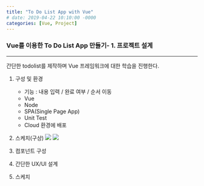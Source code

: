 ```yaml
---
title: "To Do List App with Vue"
# date: 2019-04-22 10:10:00 -0000
categories: [Vue, Project]
---
```


### Vue를 이용한 To Do List App 만들기- 1. 프로젝트 설계

---

간단한 todolist를 제작하며 Vue 프레임워크에 대한 학습을 진행한다.

1. 구성 및 환경

   - 기능 : 내용 입력 / 완료 여부 / 순서 이동
   - Vue
   - Node
   - SPA(Single Page App)
   - Unit Test
   - Cloud 환경에 배포

2. 스케치(구상)
   <img src="../_site/assets/images/To_Do_List_App_with_Vue/01.jpeg"/>
   <img src="../_site/assets/images/To_Do_List_App_with_Vue/02.jpeg"/>

3. 컴포넌트 구성

4. 간단한 UX/UI 설계

5. 스케치
